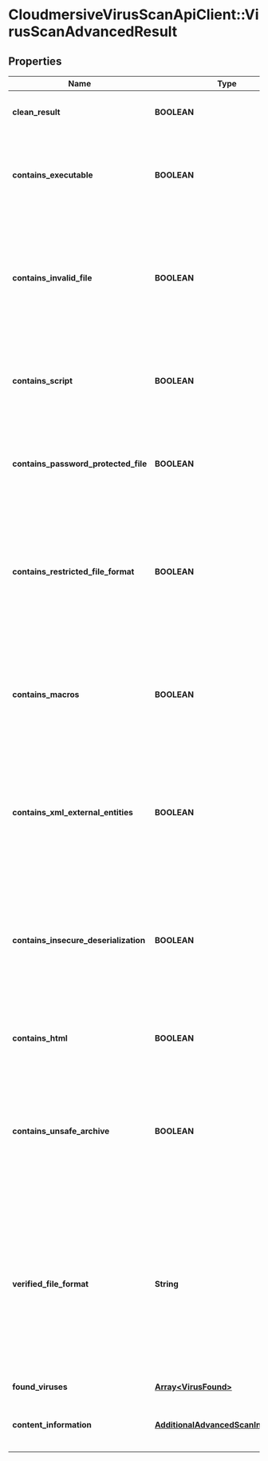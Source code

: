 # CloudmersiveVirusScanApiClient::VirusScanAdvancedResult

## Properties
Name | Type | Description | Notes
------------ | ------------- | ------------- | -------------
**clean_result** | **BOOLEAN** | True if the scan contained no viruses, false otherwise | [optional] 
**contains_executable** | **BOOLEAN** | True if the scan contained an executable (application code), which can be a significant risk factor | [optional] 
**contains_invalid_file** | **BOOLEAN** | True if the scan contained an invalid file (such as a PDF that is not a valid PDF, Word Document that is not a valid Word Document, etc.), which can be a significant risk factor | [optional] 
**contains_script** | **BOOLEAN** | True if the scan contained a script (such as a PHP script, Python script, etc.) which can be a significant risk factor | [optional] 
**contains_password_protected_file** | **BOOLEAN** | True if the scan contained a password protected or encrypted file, which can be a significant risk factor | [optional] 
**contains_restricted_file_format** | **BOOLEAN** | True if the uploaded file is of a type that is not allowed based on the optional restrictFileTypes parameter, false otherwise; if restrictFileTypes is not set, this will always be false | [optional] 
**contains_macros** | **BOOLEAN** | True if the uploaded file contains embedded Macros of other embedded threats within the document, which can be a significant risk factor | [optional] 
**contains_xml_external_entities** | **BOOLEAN** | True if the uploaded file contains embedded XML External Entity threats of other embedded threats within the document, which can be a significant risk factor | [optional] 
**contains_insecure_deserialization** | **BOOLEAN** | True if the uploaded file contains embedded Insecure Deserialization threats of other embedded threats within the document, which can be a significant risk factor | [optional] 
**contains_html** | **BOOLEAN** | True if the uploaded file contains HTML, which can be a significant risk factor | [optional] 
**contains_unsafe_archive** | **BOOLEAN** | True if the uploaded file contains unsafe archive (e.g. zip) content, such as a Zip Bomb, or other configurations of a zip file that could lead to an unsafe extraction | [optional] 
**verified_file_format** | **String** | For file format verification-supported file formats, the contents-verified file format of the file.  Null indicates that the file format is not supported for contents verification.  If a Virus or Malware is found, this field will always be set to Null. | [optional] 
**found_viruses** | [**Array&lt;VirusFound&gt;**](VirusFound.md) | Array of viruses found, if any | [optional] 
**content_information** | [**AdditionalAdvancedScanInformation**](AdditionalAdvancedScanInformation.md) | Contains additional non-threat content verification information | [optional] 


